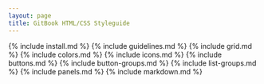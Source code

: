 ```yaml
---
layout: page
title: GitBook HTML/CSS Styleguide
---
```


{% include install.md %}
{% include guidelines.md %}
{% include grid.md %}
{% include colors.md %}
{% include icons.md %}
{% include buttons.md %}
{% include button-groups.md %}
{% include list-groups.md %}
{% include panels.md %}
{% include markdown.md %}

